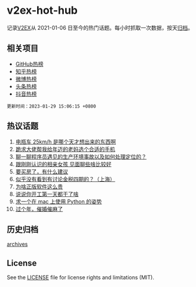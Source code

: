 # v2ex-hot-hub

 记录[V2EX](https://www.v2ex.com/)从 2021-01-06 日至今的热门话题。每小时抓取一次数据，按天[归档](archives)。
 
 ## 相关项目

- [GitHub热榜](https://github.com/lonnyzhang423/github-hot-hub)
- [知乎热榜](https://github.com/lonnyzhang423/zhihu-hot-hub)
- [微博热榜](https://github.com/lonnyzhang423/weibo-hot-hub)
- [头条热榜](https://github.com/lonnyzhang423/toutiao-hot-hub)
- [抖音热榜](https://github.com/lonnyzhang423/douyin-hot-hub)


 `更新时间：2023-01-29 15:06:15 +0800`

## 热议话题

1. [电瓶车 25km/h 是哪个天才想出来的东西啊](https://www.v2ex.com/t/911211)
1. [跪求大佬帮我给年迈的老妈选个合适的手机](https://www.v2ex.com/t/911088)
1. [聊一聊程序员遇见的生产环境事故以及如何处理定位的？](https://www.v2ex.com/t/911105)
1. [跟刚刚认识的相亲女孩 见面聊些啥比较好](https://www.v2ex.com/t/911107)
1. [要买房了，有什么建议](https://www.v2ex.com/t/911245)
1. [似乎没有看到有讨论金税四期的？（上海）](https://www.v2ex.com/t/911103)
1. [为啥正版软件这么贵](https://www.v2ex.com/t/911182)
1. [说说你开工第一天都干了啥](https://www.v2ex.com/t/911231)
1. [求一个在 mac 上使用 Python 的姿势](https://www.v2ex.com/t/911097)
1. [过个年，催婚催麻了](https://www.v2ex.com/t/911236)

## 历史归档

[archives](archives)

## License

See the [LICENSE](LICENSE) file for license rights and limitations (MIT).
